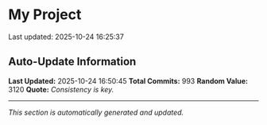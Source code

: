 # My Project


Last updated: 2025-10-24 16:25:37








































































































































































































































































































































































































































































































































































































































































































































































































































































































































































































































































































































































































































































































































































































































## Auto-Update Information

**Last Updated:** 2025-10-24 16:50:45
**Total Commits:** 993
**Random Value:** 3120
**Quote:** _Consistency is key._

---
_This section is automatically generated and updated._